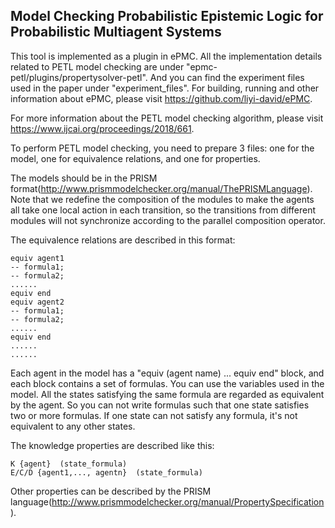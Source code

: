 ## Model Checking Probabilistic Epistemic Logic for Probabilistic Multiagent Systems

This tool is implemented as a plugin in ePMC. All the implementation details related to PETL model checking are under "epmc-petl/plugins/propertysolver-petl". And you can find the experiment files used in the paper under "experiment_files". For building, running and other information about ePMC, please visit https://github.com/liyi-david/ePMC. 

For more information about the PETL model checking algorithm, please visit https://www.ijcai.org/proceedings/2018/661.

To perform PETL model checking, you need to prepare 3 files: one for the model, one for equivalence relations, and one for properties.

The models should be in the PRISM format(http://www.prismmodelchecker.org/manual/ThePRISMLanguage). Note that we redefine the composition of the modules to make the agents all take one local action in each transition, so the transitions from different modules will not synchronize according to the parallel composition operator.

The equivalence relations are described in this format:
```
equiv agent1
-- formula1;
-- formula2;
......
equiv end
equiv agent2
-- formula1;
-- formula2;
......
equiv end
......
......
```
Each agent in the model has a "equiv (agent name) ... equiv end" block, and each block contains a set of formulas. You can use the variables used in the model. All the states satisfying the same formula are regarded as equivalent by the agent. So you can not write formulas such that one state satisfies two or more formulas. If one state can not satisfy any formula, it's not equivalent to any other states.

The knowledge properties are described like this:
```
K {agent}  (state_formula)
E/C/D {agent1,..., agentn}  (state_formula)
```
Other properties can be described by the PRISM language(http://www.prismmodelchecker.org/manual/PropertySpecification).
